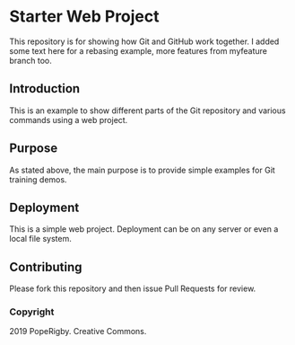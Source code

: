 # Starter Web Project

This repository is for showing how Git and GitHub work together. I added some text here for a rebasing example, more features from myfeature branch too.

## Introduction

This is an example to show different parts of the Git repository and various commands using a web project.

## Purpose

As stated above, the main purpose is to provide simple examples for Git training demos.

## Deployment

This is a simple web project. Deployment can be on any server or even a local file system.

## Contributing

Please fork this repository and then issue Pull Requests for review.

### Copyright

2019 PopeRigby. Creative Commons.